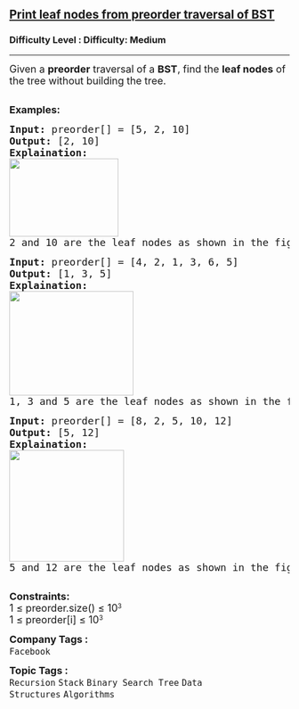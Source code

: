 <h2><a href="https://www.geeksforgeeks.org/problems/print-leaf-nodes-from-preorder-traversal-of-bst2657/1">Print leaf nodes from preorder traversal of BST</a></h2><h3>Difficulty Level : Difficulty: Medium</h3><hr><div class="problems_problem_content__Xm_eO"><p><span style="font-size: 18px;">Given a <strong>preorder</strong> traversal of a <strong>BST</strong>, find&nbsp;the <strong>leaf nodes</strong> of the tree without building the tree.</span></p>
<p><br><span style="font-size: 18px;"><strong>Examples:</strong></span></p>
<pre><span style="font-size: 18px;"><strong>Input: </strong>preorder[] = [5, 2, 10]<strong><br></strong><strong>Output:</strong> [2, 10]
<strong>Explaination:</strong> <br><img src="https://media.geeksforgeeks.org/img-practice/prod/addEditProblem/895564/Web/Other/blobid0_1747480179.jpg" width="196" height="140"><br>2 and 10 are the leaf nodes as shown in the figure.</span></pre>
<pre><span style="font-size: 18px;"><strong>Input: </strong>preorder[] = [4, 2, 1, 3, 6, 5]
<strong>Output:</strong> [1, 3, 5]
<strong>Explaination:</strong> <br><img src="https://media.geeksforgeeks.org/img-practice/prod/addEditProblem/895564/Web/Other/blobid1_1747480193.jpg" width="223" height="187"><br>1, 3 and 5 are the leaf nodes as shown in the figure.
</span></pre>
<pre><span style="font-size: 18px;"><strong>Input: </strong>preorder[] = [8, 2, 5, 10, 12]<strong><br></strong><strong>Output:</strong> [5, 12]
<strong>Explaination:</strong> <br><img src="https://media.geeksforgeeks.org/img-practice/prod/addEditProblem/895564/Web/Other/blobid2_1747480202.jpg" width="206" height="200"><br>5 and 12 are the leaf nodes as shown in the figure.</span></pre>
<p><br><span style="font-size: 18px;"><strong>Constraints:</strong><br>1 ≤&nbsp;</span><span style="font-size: 18px;">preorder.size()</span><span style="font-size: 18px;">&nbsp;≤ 10</span><sup>3<br></sup><span style="font-size: 18px;">1 ≤&nbsp;</span><span style="font-size: 18px;">preorder</span><span style="font-size: 18px;">[i]&nbsp;≤ 10</span><sup>3</sup></p></div><p><span style=font-size:18px><strong>Company Tags : </strong><br><code>Facebook</code>&nbsp;<br><p><span style=font-size:18px><strong>Topic Tags : </strong><br><code>Recursion</code>&nbsp;<code>Stack</code>&nbsp;<code>Binary Search Tree</code>&nbsp;<code>Data Structures</code>&nbsp;<code>Algorithms</code>&nbsp;
